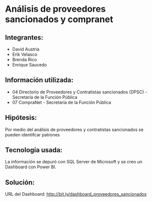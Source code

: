 # Análisis de proveedores sancionados y compranet

## Integrantes:

- David Austria
- Erik Velasco
- Brenda Rico
- Enrique Saucedo

## Información utilizada:

- 04 Directorio de Proveedores y Contratistas sancionados (DPSC) - Secretaría de la Función Pública
- 07 CompraNet - Secretaría de la Función Pública

## Hipótesis:

Por medio del análisis de proveedores y contratistas sancionados se pueden identifcar patrones

## Tecnología usada:

La información se depuró con SQL Server de Microsoft y se creo un Dashboard con Power BI.

## Solución:

URL del Dashboard: http://bit.ly/dashboard_proveedores_sancionados

